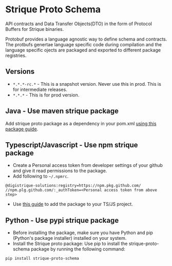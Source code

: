 # Strique Proto Schema
API contracts and Data Transfer Objects(DTO) in the form of Protocol Buffers for Strique binaries.

Protobuf provides a language agnostic way to define schema and contracts. The protbufs genertae language specific code during compilation and the language specific ojects are packaged and exported to different package registries.

## Versions
* `*.*.*-rc.*` - This is a snapshot version. Never use this in prod. This is for intermediate releases.
* `*.*.*` - This is for prod version.

## Java - Use maven strique package
Add strique proto package as a dependency in your pom.xml [using this package guide](https://github.com/DigiStrique-Solutions/strique-proto-schema/packages/2108552).

## Typescript/Javascript - Use npm strique package
* Create a Personal access token from developer settings of your github and give it read permissions to the package.
* Add following to `~/.npmrc`.
```
@digistrique-solutions:registry=https://npm.pkg.github.com/
//npm.plg.github.com/:_authToken=<Personal access token from above step>
```
* Use [this guide](https://github.com/DigiStrique-Solutions/strique-proto-schema/pkgs/npm/strique-proto-schema) to add the package to your TS/JS project.

## Python - Use pypi strique package
* Before installing the package, make sure you have Python and pip (Python's package installer) installed on your system.
* Install the Strique proto package: 
Use pip to install the strique-proto-schema package by running the following command:
```
pip install strique-proto-schema
```